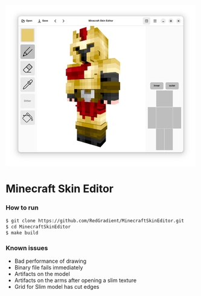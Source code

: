 ![MCSkinEditor UI](resources/screenshot-1.png)

# Minecraft Skin Editor

### How to run
```shell
$ git clone https://github.com/RedGradient/MinecraftSkinEditor.git
$ cd MinecraftSkinEditor
$ make build
```

### Known issues
* Bad performance of drawing
* Binary file fails immediately
* Artifacts on the model
* Artifacts on the arms after opening a slim texture
* Grid for Slim model has cut edges
